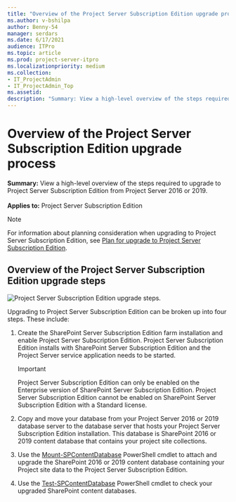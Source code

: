 ```yaml
---
title: "Overview of the Project Server Subscription Edition upgrade process"
ms.author: v-bshilpa
author: Benny-54
manager: serdars
ms.date: 6/17/2021
audience: ITPro
ms.topic: article
ms.prod: project-server-itpro
ms.localizationpriority: medium
ms.collection:
- IT_ProjectAdmin
- IT_ProjectAdmin_Top
ms.assetid: 
description: "Summary: View a high-level overview of the steps required to upgrade to Project Server Subscription Edition from Project Server 2016 or 2019."
---
```


# Overview of the Project Server Subscription Edition upgrade process
 
 **Summary:** View a high-level overview of the steps required to upgrade to Project Server Subscription Edition from Project Server 2016 or 2019.<br/>
<br/>**Applies to:** Project Server Subscription Edition
  
> [!NOTE]
> For information about planning consideration when upgrading to Project Server Subscription Edition, see [Plan for upgrade to Project Server Subscription Edition](plan-for-upgrade-to-project-server-2019.md). 
  
## Overview of the Project Server Subscription Edition upgrade steps

![Project Server Subscription Edition upgrade steps.](images/Update-for---Create-a-SharePoint-Server.png)
  
Upgrading to Project Server Subscription Edition can be broken up into four steps. These include:
  
1. Create the SharePoint Server Subscription Edition farm installation and enable Project Server Subscription Edition. Project Server Subscription Edition installs with SharePoint Server Subscription Edition and the Project Server service application needs to be started.
    
    > [!IMPORTANT]
    > Project Server Subscription Edition can only be enabled on the Enterprise version of SharePoint Server Subscription Edition. Project Server Subscription Edition cannot be enabled on SharePoint Server Subscription Edition with a Standard license. 
  
2. Copy and move your database from your Project Server 2016 or 2019 database server to the database server that hosts your Project Server Subscription Edition installation. This database is SharePoint 2016 or 2019 content database that contains your project site collections.
    
3. Use the [Mount-SPContentDatabase](/powershell/module/sharepoint-server/mount-spcontentdatabase?) PowerShell cmdlet to attach and upgrade the SharePoint 2016 or 2019 content database containing your Project site data to the Project Server Subscription Edition.
    
4. Use the [Test-SPContentDatabase](/powershell/module/sharepoint-server/test-spcontentdatabase?) PowerShell cmdlet to check your upgraded SharePoint content databases.
    
